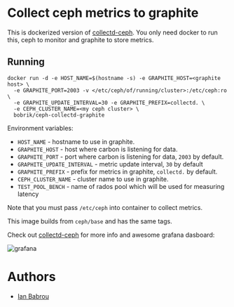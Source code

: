 # Collect ceph metrics to graphite

This is dockerized version of [collectd-ceph](https://github.com/rochaporto/collectd-ceph).
You only need docker to run this, ceph to monitor and graphite to store metrics.

## Running

```
docker run -d -e HOST_NAME=$(hostname -s) -e GRAPHITE_HOST=<graphite host> \
  -e GRAPHITE_PORT=2003 -v </etc/ceph/of/running/cluster>:/etc/ceph:ro \
  -e GRAPHITE_UPDATE_INTERVAL=30 -e GRAPHITE_PREFIX=collectd. \
  -e CEPH_CLUSTER_NAME=<my ceph cluster> \
  bobrik/ceph-collectd-graphite
```

Environment variables:

* `HOST_NAME` - hostname to use in graphite.
* `GRAPHITE_HOST` - host where carbon is listening for data.
* `GRAPHITE_PORT` - port where carbon is listening for data, `2003` by default.
* `GRAPHITE_UPDATE_INTERVAL` - metric update interval, `30` by default
* `GRAPHITE_PREFIX` - prefix for metrics in graphite, `collectd.` by default.
* `CEPH_CLUSTER_NAME` - cluster name to use in graphite.
* `TEST_POOL_BENCH` - name of rados pool which will be used for measuring latency

Note that you must pass `/etc/ceph` into container to collect metrics.

This image builds from `ceph/base` and has the same tags.

Check out [collectd-ceph](https://github.com/rochaporto/collectd-ceph)
for more info and awesome grafana dasboard:

![grafana](grafana.png)

# Authors

* [Ian Babrou](https://github.com/bobrik)
